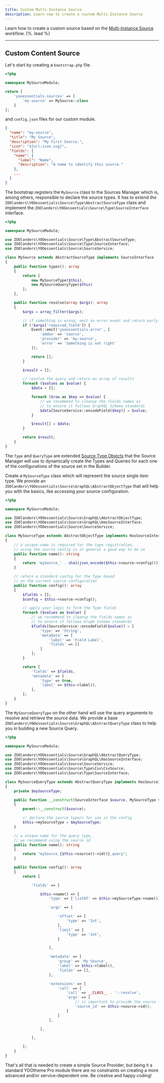 ```yaml
---
title: Custom Multi-Instance Source
description: Learn now to create a custom Multi-Instance Source
---
```


Learn how to create a custom source based on the [Multi-Instance Source](./multi-instance-source) workflow. {% .lead %}

---

## Custom Content Source

Let's start by creating a `bootstrap.php` file.

```php
<?php

namespace MySourceModule;

return [
    'yooessentials-sources' => [
        'my-source' => MySource::class
    ]
];
```

and `config.json` files for our custom module.

```json
{
  "name": "my-source",
  "title": "My Source",
  "description": "My First Source.",
  "icon": "${url:icon.svg}",
  "fields": {
    "name": {
      "label": "Name",
      "description": "A name to identify this source."
    },
    ...
  }
}
```

The bootstrap registers the `MySource` class to the Sources Manager which is, among others, responsible to declare the
source types. It has to extend the `ZOOlanders\YOOessentials\Source\Type\AbstractSourceType` class and implement
the `ZOOlanders\YOOessentials\Source\Type\SourceInterface` interface.

```php
<?php

namespace MySourceModule;

use ZOOlanders\YOOessentials\Source\Type\AbstractSourceType;
use ZOOlanders\YOOessentials\Source\Type\SourceInterface;
use ZOOlanders\YOOessentials\Source\SourceService;

class MySource extends AbstractSourceType implements SourceInterface
{
    public function types(): array
    {
        return [
            new MySourceType($this),
            new MySourceQueryType($this)
        ];
    },

    public function resolve(array $args): array
    {
        $args = array_filter($args);

        // if something is wrong, emit an error event and return early
        if (!$args['required_field']) {
            Event::emit('yooessentials.error', [
                'addon' => 'source',
                'provider' => 'my-source',
                'error' => 'Something is not right'
            ]);

            return [];
        }

        $result = [];

        // resolve the query and return an array of results
        foreach ($values as $value) {
            $data = [];

            foreach ($row as $key => $value) {
                // we recommend to cleanup the fields names as
                // to ensure it follows GraphQL Schema standards
                $data[SourceService::encodeField($key)] = $value;
            }

            $result[] = $data;
        }

        return $result;
    }
}
```

The `Type` and `QueryType` are
extended [Source Type Objects](https://yootheme.com/support/yootheme-pro/joomla/developers-sources) that the Source
Manager will use to dynamically create the Types and Queries for each one of the configurations of the source set in the
Builder.

Create a `MySourceType` class which will represent the source single item type. We provide
an `ZOOlanders\YOOessentials\Source\GraphQL\AbstractObjectType` that will help you with the basics, like accessing your
source configuration.

```php
<?php

namespace MySourceModule;

use ZOOlanders\YOOessentials\Source\GraphQL\AbstractObjectType;
use ZOOlanders\YOOessentials\Source\GraphQL\HasSourceInterface;
use ZOOlanders\YOOessentials\Source\SourceService;

class MySourceType extends AbstractObjectType implements HasSourceInterface
{
    // a unique name is required for the type registration,
    // using the source config is in general a good way to do so
    public function name(): string
    {
        return 'mySource_' . sha1(json_encode($this->source->config())));
    }

    // return a standard config for the Type based
    // on the current source configuration
    public function config(): array
    {
        $fields = [];
        $config = $this->source->config();

        // apply your logic to form the Type fields
        foreach ($values as $value) {
            // we recommend to cleanup the fields names as
            // to ensure it follows Graph Schema standards
            $fields[SourceService::encodeField($value)] = [
                'type' => 'String',
                'metadata' => [
                    'label' => 'Field Label',
                    'fields' => []
                ]
            ];
        }

        return [
            'fields' => $fields,
            'metadata' => [
                'type' => true,
                'label' => $this->label(),
            ],
        ];
    }
}
```

The `MySourceQueryType` on the other hand will use the query arguments to resolve and retrieve the source data. We
provide a base `ZOOlanders\YOOessentials\Source\GraphQL\AbstractQueryType` class to help you in building a new Source
Query.

```php
<?php

namespace MySourceModule;

use ZOOlanders\YOOessentials\Source\GraphQL\AbstractQueryType;
use ZOOlanders\YOOessentials\Source\GraphQL\HasSourceInterface;
use ZOOlanders\YOOessentials\Source\SourceService;
use ZOOlanders\YOOessentials\Source\Type\Csv\CsvSource;
use ZOOlanders\YOOessentials\Source\Type\SourceInterface;

class MySourceQueryType extends AbstractQueryType implements HasSourceInterface
{
    private $mySourceType;

    public function __construct(SourceInterface $source, MySourceType $mySourceType)
    {
        parent::__construct($source);

        // declare the source type/s for use in the config
        $this->mySourceType = $mySourceType;
    }

    // a unique name for the query type,
    // we recommend using the source id
    public function name(): string
    {
        return "mySource_{$this->source()->id()}_query";
    }

    public function config(): array
    {
        return [

            'fields' => [

                $this->name() => [
                    'type' => ['listOf' => $this->mySourceType->name()],

                    'args' => [

                        'offset' => [
                            'type' => 'Int',
                        ],
                        'limit' => [
                            'type' => 'Int',
                        ]

                    ],

                    'metadata' => [
                        'group' => 'My Source',
                        'label' => $this->label(),
                        'fields' => [],
                    ],

                    'extensions' => [
                        'call' => [
                            'call' => __CLASS__ . '::resolve',
                            'args' => [
                                // is important to provide the source id
                                'source_id' => $this->source->id(),
                            ]
                        ]
                    ],

                ],

            ],

        ];
    }
}
```

That's all that is needed to create a simple Source Provider, but being it a standard YOOtheme Pro module there are no constraints on creating a more advanced and/or service-dependent one. Be creative and happy coding!
